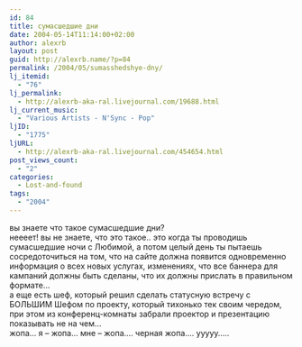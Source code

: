 ```yaml
---
id: 84
title: сумасшедшие дни
date: 2004-05-14T11:14:00+02:00
author: alexrb
layout: post
guid: http://alexrb.name/?p=84
permalink: /2004/05/sumasshedshye-dny/
lj_itemid:
  - "76"
lj_permalink:
  - http://alexrb-aka-ral.livejournal.com/19688.html
lj_current_music:
  - "Various Artists - N'Sync - Pop"
ljID:
  - "1775"
ljURL:
  - http://alexrb-aka-ral.livejournal.com/454654.html
post_views_count:
  - "2"
categories:
  - Lost-and-found
tags:
  - "2004"
---
```

вы знаете что такое сумасшедшие дни?  
неееет! вы не знаете, что это такое.. это когда ты проводишь сумасшедшие ночи с Любимой, а потом целый день ты пытаешь сосредоточиться на том, что на сайте должна появится одновременно информация о всех новых услугах, изменениях, что все баннера для кампаний должны быть сделаны, что их должны прислать в правильном формате&#8230;  
а еще есть шеф, который решил сделать статусную встречу с БОЛЬШИМ Шефом по проекту, который тихонько тек своим чередом, при этом из конференц-комнаты забрали проектор и презентацию показывать не на чем&#8230;  
жопа&#8230; я &#8211; жопа&#8230; мне &#8211; жопа&#8230;. черная жопа&#8230;. ууууу&#8230;..